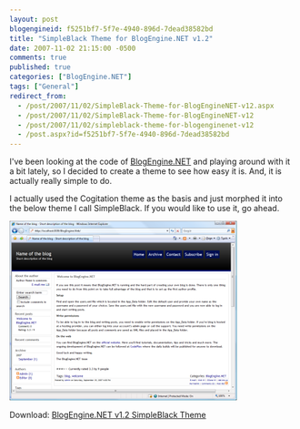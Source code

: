 ```yaml
---
layout: post
blogengineid: f5251bf7-5f7e-4940-896d-7dead38582bd
title: "SimpleBlack Theme for BlogEngine.NET v1.2"
date: 2007-11-02 21:15:00 -0500
comments: true
published: true
categories: ["BlogEngine.NET"]
tags: ["General"]
redirect_from: 
  - /post/2007/11/02/SimpleBlack-Theme-for-BlogEngineNET-v12.aspx
  - /post/2007/11/02/SimpleBlack-Theme-for-BlogEngineNET-v12
  - /post/2007/11/02/simpleblack-theme-for-blogenginenet-v12
  - /post.aspx?id=f5251bf7-5f7e-4940-896d-7dead38582bd
---
```

<!-- more -->

I've been looking at the code of <A href="http://dotnetblogengine.net">BlogEngine.NET</A> and playing around with it a bit lately, so I decided to create a theme to see how easy it is. And, it is actually really simple to do.

I actually used the Cogitation theme as the basis and just morphed it into the below theme I call SimpleBlack. If you would like to use it, go ahead.

<A href="/Download/Blog/1418/SimpleBlack_Full.png"><IMG alt="SimpleBlack Them for BlogEngine.NET" hspace=0 src="/Download/Blog/1418/SimpleBlack_Thumb.png" align=baseline border=0></A>

Download: <A href="/Download/Blog/1418/SimpleBlack.zip">BlogEngine.NET v1.2 SimpleBlack Theme</A>

